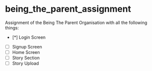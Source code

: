 # being_the_parent_assignment

Assignment of the Being The Parent Organisation with all the following things:
- [*] Login Screen
- [ ] Signup Screen
- [ ] Home Screen
- [ ] Story Section
- [ ] Story Upload
